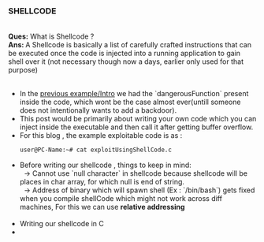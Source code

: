 
<h3> SHELLCODE </h3>

</br>
<b>Ques:</b> What is Shellcode ? </br>
<b>Ans: </b> A Shellcode is basically a list of carefully crafted instructions that can be executed once the code is injected into a running application to gain shell over it (not necessary though now a days, earlier only used for that purpose)</br>
</br>
<ul>
<li type=0> In the <a href="./stackSmashing.md">previous example/Intro</a> we had the `dangerousFunction` present inside the code, which wont be the case almost ever(untill someone does not intentionally wants to add a backdoor).</br></li> 
<li type=0> This post would be primarily about writing your own code which you can inject inside the executable and then call it after getting buffer overflow.</br></li> 
<li type=0> For this blog , the example exploitable code is as : </br></li> 

```bash
user@PC-Name:~# cat exploitUsingShellCode.c

```

<li type=0> Before writing our shellcode , things to keep in mind: </br></li> 
&nbsp; -> Cannot use `null character` in shellcode because shellcode will be places in char array, for which null is end of string.</br>
&nbsp; -> Address of binary which will spawn shell (Ex : `/bin/bash`) gets fixed when you compile shellCode which might not work across diff machines, For this we can use </i><b>relative addressing</b></i></br>
&nbsp; </br>
<li type=0> Writing our shellcode in C</br></li> 
<li type=0> </br></li> 
</ul>
